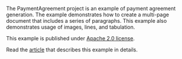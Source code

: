 ﻿The PaymentAgreement project is an example of payment agreement generation. The example demonstrates how to create a multi-page document that includes a series of paragraphs. This example also demonstrates  usage of images, lines, and tabulation.

This example is published under [Apache 2.0 license](https://www.apache.org/licenses/LICENSE-2.0).

Read the [article](PaymentAgreement%20article.md) that describes this example in details.